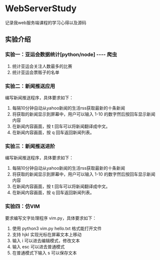 # WebServerStudy

记录我web服务端课程的学习心得以及源码

## 实验介绍

### 实验一：亚运会数据统计[python/node] ---- 爬虫

1. 统计亚运会关注人数最多的比赛
2. 统计亚运会票贩子的名单


### 实验二：新闻推送应用

编写新闻推送程序，具体要求如下：

1. 每隔10分钟自动从yahoo新闻的生活rss获取最新的十条新闻
2. 将获取的新闻显示到屏幕中，用户可以输入 1-10 的数字然后按回车显示新闻内容
3. 在新闻内容画面，按 t 回车可以将新闻翻译成中文。
4. 在新闻内容画面，按 q 回车返回新闻列表。

### 实验三：新闻推送进阶

编写新闻推送程序，具体要求如下：

1. 每隔10分钟自动从yahoo新闻的生活rss获取最新的十条新闻
2. 将获取的新闻显示到屏幕中，用户可以输入 1-10 的数字然后按回车显示新闻内容
3. 在新闻内容画面，按 t 回车可以将新闻翻译成中文。
4. 在新闻内容画面，按 q 回车返回新闻列表。


### 实验四：仿VIM

要求编写文字处理程序 vim.py，具体要求如下：

1. 使用 python3 vim.py hello.txt 格式能打开文件
2. 支持 hjkl 实现光标在屏幕文本上移动
3. 输入 i 可以进去编辑模式，修改文本
4. 输入 esc 可以进去普通模式
5. 在普通模式下输入 s 可以保存文本